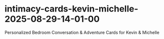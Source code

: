 # intimacy-cards-kevin-michelle-2025-08-29-14-01-00
Personalized Bedroom Conversation &amp; Adventure Cards for Kevin &amp; Michelle
